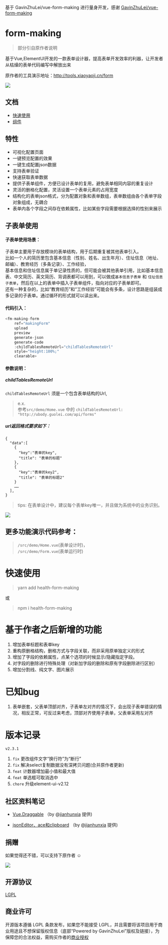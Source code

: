 基于 GavinZhuLei/vue-form-making 进行量身开发，感谢 [GavinZhuLei/vue-form-making](https://github.com/GavinZhuLei/vue-form-making)

# form-making
> 部分引自原作者说明

基于Vue,ElementUI开发的一款表单设计器，提高表单开发效率的利器，让开发者从枯燥的表单代码编写中解放出来

原作者的工具演示地址：http://tools.xiaoyaoji.cn/form

![](https://user-gold-cdn.xitu.io/2018/9/27/1661a6cd60454273)


## 文档

* [快速使用](https://www.yuque.com/zhulei-sbpfz/ua9nar/mdgwki)
* [组件](https://www.yuque.com/zhulei-sbpfz/ua9nar/vtebqs)

## 特性

* 可视化配置页面
* 一键预览配置的效果
* 一键生成配置json数据
* 支持表单验证
* 快速获取表单数据
* 提供子表单组件，方便已设计表单的复用，避免表单相同内容的重复设计
* 灵活的删格化配置，灵活设置一个表单元素的占用宽度
* 结构化的表单json格式，分为配置对象和表单数组，表单数组由各个表单字段对象组成，无耦合
* 表单内各个字段之间存在依赖属性，比如某些字段需要根据选择的性别来展示

## 子表单使用
#### 子表单使用场景：
子表单主要用于存放模块的表单结构，用于后期重复被其他表单引入。  
比如一个人的简历里包含基本信息（性别、姓名、出生年月）、住址信息（地址、邮编）、教育经历（多条记录）、工作经验，  
基本信息和住址信息属于单记录性质的，但可能会被其他表单引用，比如基本信息表、中文简历、英文简历、背调表都可以用到，可以做成`基本信息子表单` 和 `住址信息子表单`，然后在以上的表单中插入子表单组件，指向对应的子表单即可。  
还有一种复杂的，比如“教育经历”和“工作经验”可能会有多条，设计思路是组装成多记录的子表单。通过循环的形式就可以读出来。  

#### 代码引入：
```javascript
<fm-making-form
    ref="makingForm"
    upload
    preview
    generate-json
    generate-code
    :childTablesRemoteUrl="childTablesRemoteUrl"
    style="height:100%;"
    clearable>
```
#### 参数说明：
##### childTablesRemoteUrl
`childTablesRemoteUrl` 须是一个包含表单结构的Url,  
> e.x.   
> 参考`src/demo/Home.vue` 中的 `childTablesRemoteUrl: "http://ubody.guolei.com/api/forms"`
##### url返回格式要求如下：
```
{
  "data":[
    {
      "key":"表单的key",
      "title": "表单的标题"
    },
    {
      "key":"表单的key2",
      "title": "表单的标题2"
    }
    ……
  ],
}
```
> tips: 在表单设计中，建议每个表单key唯一，并且做为系统中的业务识别。


![](http://qiniu.guolei.me/WX20191127-145556.png)


## 更多功能演示代码参考：  
> `/src/demo/Home.vue`(表单设计时)，  
> `/src/demo/Form.vue`(表单运行时)

# 快速使用
> yarn add health-form-making

或  

> npm i health-form-making

# 基于作者之后新增的功能
1. 增加表单标题和表单key
2. 重构原删格结构，删格方式与字段关联，而非采用原单独定义的形式
3. 增加了字段的依赖属性，点某个选项的时候显示/隐藏指定字段。
4. 对字段的删除进行特殊处理（对新加字段的删除和原有字段删除进行区别）
5. 增加分割线、纯文字、图片展示

# 已知bug
1. 表单嵌套，父表单顶部对齐，子表单左对齐的情况下，会出现子表单错误的情况，相反正常，可反过来考虑，顶部对齐使用子表单，父表单采用左对齐

# 版本记录
`v2.3.1`
1. `fix` 更改组件文字“换行符”为“断行”
2. `fix` 解决select复制数据没有深拷贝问题(合并原作者更新)
3. `feat` 计数器增加最小值和最大值
4. `feat` 单选框可取消选中
5. `chore` 升级element-ui-v2.12

## 社区资料笔记

* [Vue.Draggable](https://note.youdao.com/share/?id=f525c8897d9d7f6648bc28d59f5d03f4&type=note#/) （by @[jianhunxia](https://github.com/jianhunxia) 提供)

* [jsonEditor、ace和clipboard](https://note.youdao.com/share/?id=4cb3b53c76cb9f5f733f171529f71501&type=note#/) （by @[jianhunxia](https://github.com/jianhunxia) 提供)

## 捐赠 

如果觉得还不错，可以支持下原作者 ☺

![](https://user-gold-cdn.xitu.io/2018/10/28/166ba780bb01fef7?w=2304&h=1050&f=jpeg&s=197327)

## 开源协议

[LGPL](https://opensource.org/licenses/LGPL-3.0)

## 商业许可

开源版本遵循 LGPL 条款发布，如果您不能接受 LGPL，并且需要将该项目用于商业用途且不想保留版权信息（底部“Powered by GavinZhuLei”版权及链接），为保障您的合法权益，需购买作者的[商业授权](http://tools.xiaoyaoji.cn/form/#/price)